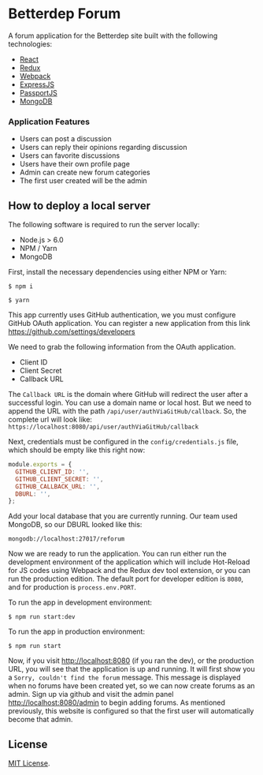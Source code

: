 # Betterdep Forum
A forum application for the Betterdep site built with the following technologies:
* [React](https://facebook.github.io/react/)
* [Redux](http://redux.js.org/)
* [Webpack](https://webpack.js.org/)
* [ExpressJS](https://expressjs.com/)
* [PassportJS](http://passportjs.org/)
* [MongoDB](https://www.mongodb.com/)

### Application Features
* Users can post a discussion
* Users can reply their opinions regarding discussion
* Users can favorite discussions
* Users have their own profile page
* Admin can create new forum categories
* The first user created will be the admin

## How to deploy a local server

The following software is required to run the server locally:
* Node.js > 6.0
* NPM / Yarn
* MongoDB

First, install the necessary dependencies using either NPM or Yarn:
```
$ npm i
```
```
$ yarn
```

This app currently uses GitHub authentication, we you must configure GitHub OAuth application. You can register a new application from this link https://github.com/settings/developers

We need to grab the following information from the OAuth application.
* Client ID
* Client Secret
* Callback URL

The `Callback URL` is the domain where GitHub will redirect the user after a successful login. You can use a domain name or local host. But we need to append the URL with the path `/api/user/authViaGitHub/callback`. So, the complete url will look like:
`https://localhost:8080/api/user/authViaGitHub/callback`

Next, credentials must be configured in the `config/credentials.js` file, which should be empty like this right now:
```js
module.exports = {
  GITHUB_CLIENT_ID: '',
  GITHUB_CLIENT_SECRET: '',
  GITHUB_CALLBACK_URL: '',
  DBURL: '',
};
```

Add your local database that you are currently running. Our team used MongoDB, so our DBURL looked like this:
```
mongodb://localhost:27017/reforum
```

Now we are ready to run the application. You can run either run the development environment of the application which will include Hot-Reload for JS codes using Webpack and the Redux dev tool extension, or you can run the production edition. The default port for developer edition is `8080`, and for production is `process.env.PORT`.

To run the app in development environment:
```
$ npm run start:dev
```

To run the app in production environment:
```
$ npm run start
```

Now, if you visit [http://localhost:8080](http://localhost:8080) (if you ran the dev), or the production URL, you will see that the application is up and running. It will first show you a `Sorry, couldn't find the forum` message. This message is displayed when no forums have been created yet, so we can now create forums as an admin. Sign up via github and visit the admin panel [http://localhost:8080/admin](http://localhost:8080/admin) to begin adding forums. As mentioned previously, this website is configured so that the first user will automatically become that admin.

## License
[MIT License](https://github.com/shoumma/Mister-Poster/blob/master/LICENSE).

